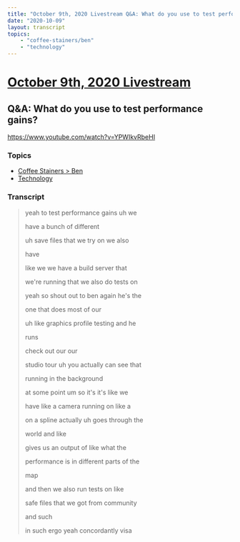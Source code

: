 ```yaml
---
title: "October 9th, 2020 Livestream Q&A: What do you use to test performance gains?"
date: "2020-10-09"
layout: transcript
topics:
    - "coffee-stainers/ben"
    - "technology"
---
```

# [October 9th, 2020 Livestream](../2020-10-09.md)
## Q&A: What do you use to test performance gains?
https://www.youtube.com/watch?v=YPWIkvRbeHI

### Topics
* [Coffee Stainers > Ben](../topics/coffee-stainers/ben.md)
* [Technology](../topics/technology.md)

### Transcript

> yeah to test performance gains uh we
> 
> have a bunch of different
> 
> uh save files that we try on we also
> 
> have
> 
> like we we have a build server that
> 
> we're running that we also do tests on
> 
> yeah so shout out to ben again he's the
> 
> one that does most of our
> 
> uh like graphics profile testing and he
> 
> runs
> 
> check out our our
> 
> studio tour uh you actually can see that
> 
> running in the background
> 
> at some point um so it's it's like we
> 
> have like a camera running on like a
> 
> on a spline actually uh goes through the
> 
> world and like
> 
> gives us an output of like what the
> 
> performance is in different parts of the
> 
> map
> 
> and then we also run tests on like
> 
> safe files that we got from community
> 
> and such
> 
> in such ergo yeah concordantly visa
> 
